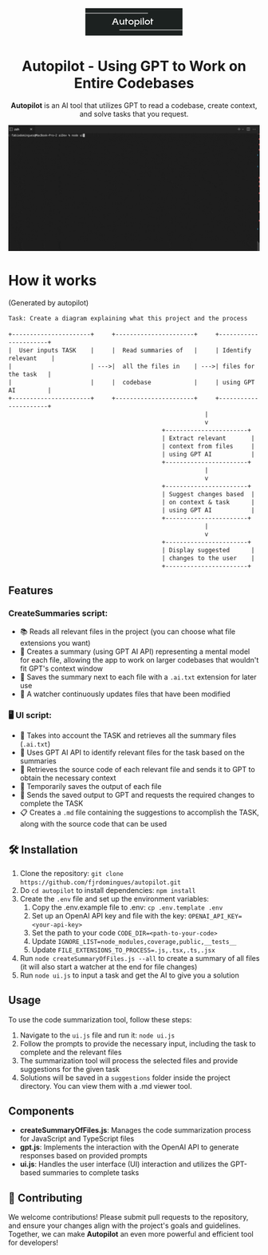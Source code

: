 <p align="center">
  <img src="public/banner.png" alt="Autopilot Logo" width="200"/>
</p>

<h1 align="center">Autopilot - Using GPT to Work on Entire Codebases</h1>

<p align="center">
  <strong>Autopilot</strong> is an AI tool that utilizes GPT to read a codebase, create context, and solve tasks that you request.
</p>

<p align="center">
  <img src="public/demo.gif" alt="Autopilot Demo" width="800"/>
</p>

# How it works 
(Generated by autopilot)

```plaintext
Task: Create a diagram explaining what this project and the process

+----------------------+     +----------------------+     +----------------------+
|  User inputs TASK    |     |  Read summaries of   |     | Identify relevant    |
|                      | --->|  all the files in    | --->| files for the task   |
|                      |     |  codebase            |     | using GPT AI         |
+----------------------+     +----------------------+     +----------------------+
                                                       |
                                                       v
                                           +-----------------------+
                                           | Extract relevant       |
                                           | context from files     |
                                           | using GPT AI           |
                                           +-----------------------+
                                                       |
                                                       v
                                           +-----------------------+
                                           | Suggest changes based  |
                                           | on context & task      |
                                           | using GPT AI           |
                                           +-----------------------+
                                                       |
                                                       v
                                           +-----------------------+
                                           | Display suggested      |
                                           | changes to the user    |
                                           +-----------------------+
``` 

## Features

### CreateSummaries script:

- 📚 Reads all relevant files in the project (you can choose what file extensions you want)
- 🧠 Creates a summary (using GPT AI API) representing a mental model for each file, allowing the app to work on larger codebases that wouldn't fit GPT's context window
- 💾 Saves the summary next to each file with a `.ai.txt` extension for later use
- 👀 A watcher continuously updates files that have been modified

### 🖥️ UI script:

- 🧩 Takes into account the TASK and retrieves all the summary files (`.ai.txt`)
- 🤖 Uses GPT AI API to identify relevant files for the task based on the summaries
- 📁 Retrieves the source code of each relevant file and sends it to GPT to obtain the necessary context
- 💾 Temporarily saves the output of each file
- 🔧 Sends the saved output to GPT and requests the required changes to complete the TASK
- 📋 Creates a `.md` file containing the suggestions to accomplish the TASK, along with the source code that can be used

## 🛠️ Installation

1. Clone the repository: `git clone https://github.com/fjrdomingues/autopilot.git`
2. Do `cd autopilot` to install dependencies: `npm install`
3. Create the `.env` file and set up the environment variables:
   1. Copy the .env.example file to .env: `cp .env.template .env`
   2. Set up an OpenAI API key and file with the key: `OPENAI_API_KEY=<your-api-key>`
   3. Set the path to your code `CODE_DIR=<path-to-your-code>`
   4. Update `IGNORE_LIST=node_modules,coverage,public,__tests__`
   5. Update `FILE_EXTENSIONS_TO_PROCESS=.js,.tsx,.ts,.jsx`
4. Run `node createSummaryOfFiles.js --all` to create a summary of all files (it will also start a watcher at the end for file changes)
5. Run `node ui.js` to input a task and get the AI to give you a solution


## Usage

To use the code summarization tool, follow these steps:

1. Navigate to the `ui.js` file and run it: `node ui.js`
2. Follow the prompts to provide the necessary input, including the task to complete and the relevant files
3. The summarization tool will process the selected files and provide suggestions for the given task
4. Solutions will be saved in a `suggestions` folder inside the project directory. You can view them with a .md viewer tool.

## Components

- **createSummaryOfFiles.js**: Manages the code summarization process for JavaScript and TypeScript files
- **gpt.js**: Implements the interaction with the OpenAI API to generate responses based on provided prompts
- **ui.js**: Handles the user interface (UI) interaction and utilizes the GPT-based summaries to complete tasks

## 🤝 Contributing

We welcome contributions! Please submit pull requests to the repository, and ensure your changes align with the project's goals and guidelines. Together, we can make **Autopilot** an even more powerful and efficient tool for developers!
